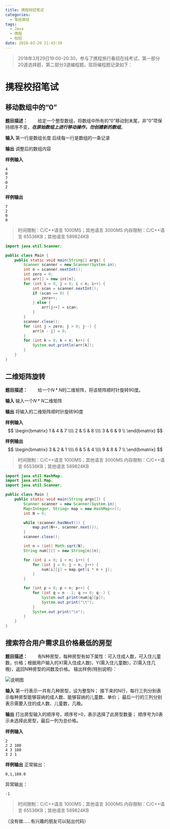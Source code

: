 ```yaml
---
title: 携程校招笔试
categories: 
  - 笔经面经
tags:
  - Java
  - 携程
  - 校招
date: 2018-03-29 21:43:39
---
```


> 2018年3月29日19:00–20:30，参与了携程旅行春招在线考试，第一部分20道选择题，第二部分3道编程题。现将编程题记录如下：

<!-- more -->
# 携程校招笔试
## 移动数组中的“0”
**题目描述：**
&emsp;&emsp;给定一个整型数组，将数组中所有的“0”移动到末尾，非“0”项保持顺序不变，***在原始数组上进行移动操作，勿创建新的数组***。

**输入**
第一行是数组长度
后续每一行是数组的一条记录

**输出**
调整后的数组内容

**样例输入**
```text
4
0
7
0
2
```

**样例输出**
```text
7
2
0
0
```

> 时间限制：C/C++语言 1000MS；其他语言 3000MS
> 内存限制：C/C++语言 65536KB；其他语言 589824KB

```java
import java.util.Scanner;

public class Main {
    public static void main(String[] args) {
        Scanner scanner = new Scanner(System.in);
        int n = scanner.nextInt();
        int zero = 0;
        int arr[] = new int[n];
        for (int i = 0, j = 0; i < n; i++) {
            int scan = scanner.nextInt();
            if (scan == 0) {
                zero++;
            } else {
                arr[j++] = scan;
            }
        }
        scanner.close();
        for (int j = zero; j > 0; j--) {
            arr[n - j] = 0;
        }
        for (int k = 0; k < n; k++) {
            System.out.println(arr[k]);
        }
    }
}
```


## 二维矩阵旋转
**题目描述：**
&emsp;&emsp;给一个$N*N$的二维矩阵，将该矩阵顺时针旋转90度。

**输入**
输入一个$N*N$二维矩阵

**输出**
将输入的二维矩阵顺时针旋转90度

**样例输入**
$$
\begin{bmatrix} 
1 & 4 & 7 \\\\ 
2 & 5 & 8 \\\\ 
3 & 6 & 9 \\
\end{bmatrix}
$$

**样例输出**
$$
\begin{bmatrix} 
3 & 2 & 1 \\\\ 
6 & 5 & 4 \\\\ 
9 & 8 & 7 \\
\end{bmatrix}
$$

> 时间限制：C/C++语言 1000MS；其他语言 3000MS
> 内存限制：C/C++语言 65536KB；其他语言 589824KB


```java
import java.util.HashMap;
import java.util.Map;
import java.util.Scanner;

public class Main {
    public static void main(String args[]) {
        Scanner scanner = new Scanner(System.in);
        Map<Integer, String> map = new HashMap<>();
        int N = 0;

        while (scanner.hasNext()) {
            map.put(N++, scanner.next());
        }
        scanner.close();

        int n = (int) Math.sqrt(N);
        String num[][] = new String[n][n];

        for (int i = 0; i < n; i++) {
            for (int j = 0; j < n; j++) {
                num[i][j] = map.get(i * n + j);
            }
        }

        for (int p = 0; p < n; p++) {
            for (int q = n - 1; q >= 0; q--) {
                System.out.print(num[q][p]);
                System.out.print("\t");
            }
            System.out.print("\n");
        }
    }
}
```


## 搜索符合用户需求且价格最低的房型
**题目描述：**
&emsp;&emsp;有N种房型，每种房型有如下属性：可入住成人数，可入住儿童数，价格；根据用户输入的X(需入住成人数)，Y(需入住儿童数)，Z(需入住几晚)，返回N种房型的间数及价格。
输出样例(特别说明)：

![说明图](https://img-blog.csdn.net/20180329213324313?watermark/2/text/aHR0cHM6Ly9ibG9nLmNzZG4ubmV0L3UwMTIxMDIxMDQ=/font/5a6L5L2T/fontsize/400/fill/I0JBQkFCMA==/dissolve/70)

**输入**
第一行表示一共有几种房型，设为整型N；
接下来的N行，每行三列分别表示每种房型能够容纳的成人数、能够容纳的儿童数、单价；
最后一行的三列分别表示需要入住的成人数、儿童数，几晚。

**输出**
打出房型输入的顺序号，顺序号>0，表示选择了此房型数量；
顺序号为0表示未选择此房型，最后一列为总价格。


**样例输入**
```text
2
2 2 100
4 3 180
3 2 1
```

**样例输出**
正常输出：
```text
0,1,180.0
```

异常输出：
```text
-1
```

> 时间限制：C/C++语言 1000MS；其他语言 3000MS
> 内存限制：C/C++语言 65536KB；其他语言 589824KB

（没有做......有兴趣的朋友可以贴出代码）

